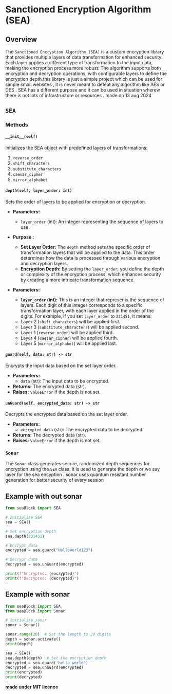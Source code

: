 # Sanctioned Encryption Algorithm (SEA)

## Overview

The `Sanctioned Encryption Algorithm (SEA)` is a custom encryption library that provides multiple layers of data transformation for enhanced security. Each layer applies a different type of transformation to the input data, making the encryption process more robust. The algorithm supports both encryption and decryption operations, with configurable layers to define the encryption depth.this library is just a simple project which can be used for simple small websites , it is never meant to defeat any algorithm like AES or DES . SEA has a different purpose and it can be used in situation wherew there is not lots of infrastructure or resources . made on 13 aug 2024

## `SEA`

### Methods

#### `__init__(self)`

Initializes the SEA object with predefined layers of transformations:
1. `reverse_order`
2. `shift_characters`
3. `substitute_characters`
4. `caesar_cipher`
5. `mirror_alphabet`


#### `depth(self, layer_order: int)`

Sets the order of layers to be applied for encryption or decryption.

- **Parameters:**
  - `layer_order` (int): An integer representing the sequence of layers to use.
- **Purpose :**

  - **Set Layer Order:** The `depth` method sets the specific order of transformation layers that will be applied to the data. This order determines how the data is processed through various encryption and decryption layers.
  - **Encryption Depth:** By setting the `layer_order`, you define the depth or complexity of the encryption process, which enhances security by creating a more intricate transformation sequence.

- **Parameters:**

  - **`layer_order` (int):** This is an integer that represents the sequence of layers. Each digit of this integer corresponds to a specific transformation layer, with each layer applied in the order of the digits. For example, if you set `layer_order` to `231451`, it means:
  - Layer 2 (`shift_characters`) will be applied first.
  - Layer 3 (`substitute_characters`) will be applied second.
  - Layer 1 (`reverse_order`) will be applied third.
  - Layer 4 (`caesar_cipher`) will be applied fourth.
  - Layer 5 (`mirror_alphabet`) will be applied last.




#### `guard(self, data: str) -> str`

Encrypts the input data based on the set layer order.

- **Parameters:**
  - `data` (str): The input data to be encrypted.
- **Returns:** The encrypted data (str).
- **Raises:** `ValueError` if the depth is not set.

#### `unGuard(self, encrypted_data: str) -> str`

Decrypts the encrypted data based on the set layer order.

- **Parameters:**
  - `encrypted_data` (str): The encrypted data to be decrypted.
- **Returns:** The decrypted data (str).
- **Raises:** `ValueError` if the depth is not set.

### `Sonar`

The `Sonar` class generates secure, randomized depth sequences for encryption using the `SEA` class.
it is uesd to generate the depth or we say layer for the sea encyption . sonar uses quantum resistant number generation for better security of every session


## Example with out sonar 

```python
from seaBlock import SEA

# Initialize SEA
sea = SEA()

# Set encryption depth
sea.depth(231451)

# Encrypt data
encrypted = sea.guard("HelloWorld123")

# Decrypt data
decrypted = sea.unGuard(encrypted)

print(f"Encrypted: {encrypted}")
print(f"Decrypted: {decrypted}")

```

## Example with  sonar 

```python
from seaBlock import SEA
from seaBlock import Sonar

# Initialize sonar
sonar = Sonar()

sonar.range(20)  # Set the length to 20 digits
depth = sonar.activate()
print(depth)

sea = SEA()
sea.depth(depth)  # Set the encryption depth 
encrypted = sea.guard('hello world')
decrypted = sea.unGuard(encrypted)
print(encrypted)
print(decrypted)

```
**made under MIT licence**
